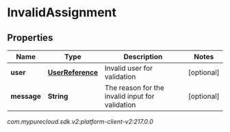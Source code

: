 # InvalidAssignment


## Properties

| Name | Type | Description | Notes |
| ------------ | ------------- | ------------- | ------------- |
| **user** | [**UserReference**](UserReference) | Invalid user for validation |  [optional] |
| **message** | **String** | The reason for the invalid input for validation |  [optional] |




_com.mypurecloud.sdk.v2:platform-client-v2:217.0.0_
